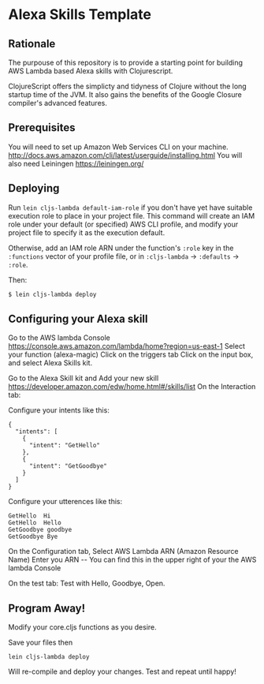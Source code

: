# Alexa Skills Template
## Rationale

The purpouse of this repository is to provide a starting point for building AWS Lambda based Alexa skills with Clojurescript.

ClojureScript offers the simplicty and tidyness of Clojure without the long startup time of the JVM.  It also gains the benefits of the Google Closure compiler's advanced features.

## Prerequisites 

You will need to set up Amazon Web Services CLI on your machine.
http://docs.aws.amazon.com/cli/latest/userguide/installing.html
You will also need Leiningen
https://leiningen.org/

## Deploying

Run `lein cljs-lambda default-iam-role` if you don't have yet have suitable
execution role to place in your project file.  This command will create an IAM
role under your default (or specified) AWS CLI profile, and modify your project
file to specify it as the execution default.

Otherwise, add an IAM role ARN under the function's `:role` key in the
`:functions` vector of your profile file, or in `:cljs-lambda` -> `:defaults` ->
`:role`.

Then:

```sh
$ lein cljs-lambda deploy
```

## Configuring your Alexa skill

Go to the AWS lambda Console
https://console.aws.amazon.com/lambda/home?region=us-east-1
Select your function  (alexa-magic)
Click on the triggers tab
Click on the input box, and select Alexa Skills kit.

Go to the Alexa Skill kit and Add your new skill  
https://developer.amazon.com/edw/home.html#/skills/list
On the Interaction tab:

Configure your intents like this:
```
{
  "intents": [
    {
      "intent": "GetHello"
    },
    {
      "intent": "GetGoodbye"
    }
  ]
}
```

Configure your utterences like this:

```
GetHello  Hi
GetHello  Hello
GetGoodbye goodbye
GetGoodbye Bye 
```

On the Configuration tab, 
Select AWS Lambda ARN (Amazon Resource Name)
Enter you ARN --  You can find this in the upper right of your the AWS lambda Console

On the test tab:
Test with Hello, Goodbye,  Open.  

## Program Away!
Modify your core.cljs functions as you desire.  

Save your files then 

```
lein cljs-lambda deploy
```
Will re-compile and deploy your changes.   Test and repeat until happy!


